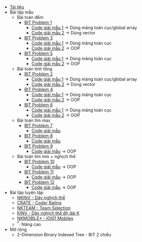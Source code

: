* [Tài liệu](https://drive.google.com/file/d/1mCPZ3_Ggj-FT-U1oIfXT1dxKgcrBcCxG/view?usp=sharing)
* Bài tập mẫu
    * Bài toán đếm
        * [BIT Problem 1](https://github.com/thptbadiem-tutor/Tutoring-2020/blob/master/Binary_indexed_tree/BIT1.md)
            * [Code giải mẫu 1](https://github.com/thptbadiem-tutor/Tutoring-2020/blob/master/Binary_indexed_tree/binary-indexed-tree-1a.cpp) &rarr; Dùng mảng toàn cục/global array
            * [Code giải mẫu 2](https://github.com/thptbadiem-tutor/Tutoring-2020/blob/master/Binary_indexed_tree/binary-indexed-tree-1b.cpp) &rarr; Dùng vector
        * [BIT Problem 3](https://github.com/thptbadiem-tutor/Tutoring-2020/blob/master/Binary_indexed_tree/BIT3.md)
            * [Code giải mẫu 1](https://github.com/thptbadiem-tutor/Tutoring-2020/blob/master/Binary_indexed_tree/binary-indexed-tree-3.cpp) &rarr; Dùng mảng toàn cục
            * [Code giải mẫu 2](https://github.com/thptbadiem-tutor/Tutoring-2020/blob/master/Binary_indexed_tree/binary-indexed-tree-3-oop.cpp) &rarr; OOP 
        * [BIT Problem 5](https://github.com/thptbadiem-tutor/Tutoring-2020/blob/master/Binary_indexed_tree/BIT5.md)
            * [Code giải mẫu 1](https://github.com/thptbadiem-tutor/Tutoring-2020/blob/master/Binary_indexed_tree/binary-indexed-tree-5.cpp) &rarr; Dùng mảng toàn cục
            * [Code giải mẫu 2](https://github.com/thptbadiem-tutor/Tutoring-2020/blob/master/Binary_indexed_tree/binary-indexed-tree-5-oop.cpp) &rarr; OOP 
    * Bài toán tính tổng
        * [BIT Problem 2](https://github.com/thptbadiem-tutor/Tutoring-2020/blob/master/Binary_indexed_tree/BIT2.md)
            * [Code giải mẫu 1](https://github.com/thptbadiem-tutor/Tutoring-2020/blob/master/Binary_indexed_tree/binary-indexed-tree-2a.cpp) &rarr; Dùng mảng toàn cục/global array
            * [Code giải mẫu 2](https://github.com/thptbadiem-tutor/Tutoring-2020/blob/master/Binary_indexed_tree/binary-indexed-tree-2b.cpp) &rarr; Dùng vector
        * [BIT Problem 4](https://github.com/thptbadiem-tutor/Tutoring-2020/blob/master/Binary_indexed_tree/BIT4.md)
            * [Code giải mẫu 1](https://github.com/thptbadiem-tutor/Tutoring-2020/blob/master/Binary_indexed_tree/binary-indexed-tree-4.cpp) &rarr; Dùng mảng toàn cục
            * [Code giải mẫu 2](https://github.com/thptbadiem-tutor/Tutoring-2020/blob/master/Binary_indexed_tree/binary-indexed-tree-4-oop.cpp) &rarr; OOP 
        * [BIT Problem 6](https://github.com/thptbadiem-tutor/Tutoring-2020/blob/master/Binary_indexed_tree/BIT6.md)
            * [Code giải mẫu 1](https://github.com/thptbadiem-tutor/Tutoring-2020/blob/master/Binary_indexed_tree/binary-indexed-tree-6.cpp) &rarr; Dùng mảng toàn cục
            * [Code giải mẫu 2](https://github.com/thptbadiem-tutor/Tutoring-2020/blob/master/Binary_indexed_tree/binary-indexed-tree-6-oop.cpp) &rarr; OOP 
    * Bài toán tìm max
        * [BIT Problem 7](https://github.com/thptbadiem-tutor/Tutoring-2020/blob/master/Binary_indexed_tree/BIT7.md)
            * [Code giải mẫu](https://github.com/thptbadiem-tutor/Tutoring-2020/blob/master/Binary_indexed_tree/binary-indexed-tree-7.cpp)
        * [BIT Problem 8](https://github.com/thptbadiem-tutor/Tutoring-2020/blob/master/Binary_indexed_tree/BIT8.md)
            * [Code giải mẫu](https://github.com/thptbadiem-tutor/Tutoring-2020/blob/master/Binary_indexed_tree/binary-indexed-tree-8.cpp)
        * [BIT Problem 9](https://github.com/thptbadiem-tutor/Tutoring-2020/blob/master/Binary_indexed_tree/BIT9.md)
            * [Code giải mẫu](https://github.com/thptbadiem-tutor/Tutoring-2020/blob/master/Binary_indexed_tree/binary-indexed-tree-9-oop.cpp) &rarr; OOP
    * Bài toán tìm min + nghịch thế
        * [BIT Problem 10](https://github.com/thptbadiem-tutor/Tutoring-2020/blob/master/Binary_indexed_tree/BIT10.md)
            * [Code giải mẫu](https://github.com/thptbadiem-tutor/Tutoring-2020/blob/master/Binary_indexed_tree/binary-indexed-tree-10.cpp) &rarr; OOP
        * [BIT Problem 11](https://github.com/thptbadiem-tutor/Tutoring-2020/blob/master/Binary_indexed_tree/BIT11.md)
            * [Code giải mẫu](https://github.com/thptbadiem-tutor/Tutoring-2020/blob/master/Binary_indexed_tree/binary-indexed-tree-11.cpp) &rarr; OOP
        * [BIT Problem 12](https://github.com/thptbadiem-tutor/Tutoring-2020/blob/master/Binary_indexed_tree/BIT12.md)
            * [Code giải mẫu](https://github.com/thptbadiem-tutor/Tutoring-2020/blob/master/Binary_indexed_tree/binary-indexed-tree-12.cpp) &rarr; OOP
* Bài tập luyện tập
    * [NKINV - Dãy nghịch thế](https://codeforces.com/group/FLVn1Sc504/contest/274824/problem/F)
    * [CRATE - Coder Rating](https://codeforces.com/group/FLVn1Sc504/contest/274487/problem/R)
    * [NKTEAM - Team Selection](https://codeforces.com/group/FLVn1Sc504/contest/274825/problem/U)
    * [KINV - Dãy nghịch thế độ dài K](https://codeforces.com/group/FLVn1Sc504/contest/274496/problem/O)
    * [NKMOBILE* - IOI01 Mobiles](https://codeforces.com/group/FLVn1Sc504/contest/274824/problem/T)
    * <sup><b>*</b></sup>: Nâng cao
* Mở rộng
    * 2-Dimension Binary Indexed Tree - BIT 2 chiều

